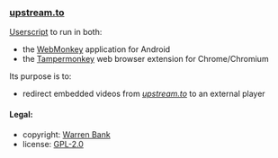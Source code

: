 ### [upstream.to](https://github.com/warren-bank/crx-upstream-to/tree/webmonkey-userscript/es5)

[Userscript](https://github.com/warren-bank/crx-upstream-to/raw/webmonkey-userscript/es5/webmonkey-userscript/upstream-to.user.js) to run in both:
* the [WebMonkey](https://github.com/warren-bank/Android-WebMonkey) application for Android
* the [Tampermonkey](https://chrome.google.com/webstore/detail/tampermonkey/dhdgffkkebhmkfjojejmpbldmpobfkfo) web browser extension for Chrome/Chromium

Its purpose is to:
* redirect embedded videos from [_upstream.to_](https://upstream.to/) to an external player

#### Legal:

* copyright: [Warren Bank](https://github.com/warren-bank)
* license: [GPL-2.0](https://www.gnu.org/licenses/old-licenses/gpl-2.0.txt)
